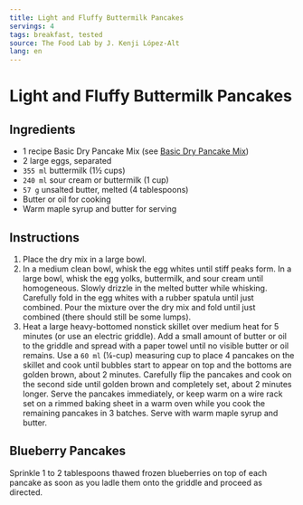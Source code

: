 ```yaml
---
title: Light and Fluffy Buttermilk Pancakes
servings: 4
tags: breakfast, tested
source: The Food Lab by J. Kenji López-Alt
lang: en
---
```


# Light and Fluffy Buttermilk Pancakes

## Ingredients

- 1 recipe Basic Dry Pancake Mix (see [Basic Dry Pancake Mix](./basic-dry-pancake-mix))
- 2 large eggs, separated
- `355 ml` buttermilk (1½ cups)
- `240 ml` sour cream or buttermilk (1 cup)
- `57 g` unsalted butter, melted (4 tablespoons)
- Butter or oil for cooking
- Warm maple syrup and butter for serving

## Instructions

1. Place the dry mix in a large bowl.
1. In a medium clean bowl, whisk the egg whites until stiff peaks form. In a large bowl, whisk the egg yolks, buttermilk, and sour cream until homogeneous. Slowly drizzle in the melted butter while whisking. Carefully fold in the egg whites with a rubber spatula until just combined. Pour the mixture over the dry mix and fold until just combined (there should still be some lumps).
1. Heat a large heavy-bottomed nonstick skillet over medium heat for 5 minutes (or use an electric griddle). Add a small amount of butter or oil to the griddle and spread with a paper towel until no visible butter or oil remains. Use a `60 ml` (¼-cup) measuring cup to place 4 pancakes on the skillet and cook until bubbles start to appear on top and the bottoms are golden brown, about 2 minutes. Carefully flip the pancakes and cook on the second side until golden brown and completely set, about 2 minutes longer. Serve the pancakes immediately, or keep warm on a wire rack set on a rimmed baking sheet in a warm oven while you cook the remaining pancakes in 3 batches. Serve with warm maple syrup and butter.

## Blueberry Pancakes

Sprinkle 1 to 2 tablespoons thawed frozen blueberries on top of each pancake as soon as you ladle them onto the griddle and proceed as directed.
